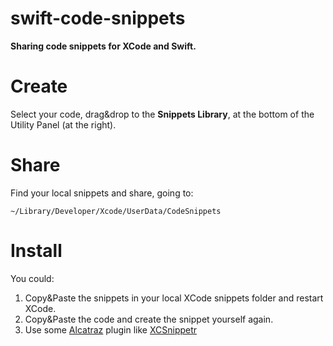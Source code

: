 # swift-code-snippets
**Sharing code snippets for XCode and Swift.**

# Create  
Select your code, drag&drop to the **Snippets Library**, at the bottom of the Utility Panel (at the right).

# Share  
Find your local snippets and share, going to:  

    ~/Library/Developer/Xcode/UserData/CodeSnippets  

# Install  

You could:  

1. Copy&Paste the snippets in your local XCode snippets folder and restart XCode.
2. Copy&Paste the code and create the snippet yourself again.  
3. Use some [Alcatraz](http://alcatraz.io) plugin like [XCSnippetr](https://github.com/dzenbot/XCSnippetr)
